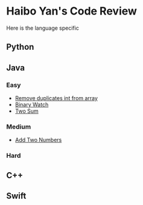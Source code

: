 # Haibo Yan's Code Review 

Here is the language specific 

## Python

## Java

### Easy

- [Remove duplicates int from array](java/src/com/haibo/yan/algorithm/easy/RemoveDuplicates.java)
- [Binary Watch](java/src/com/haibo/yan/algorithm/easy/BinaryWatch.java)
- [Two Sum](java/src/com/haibo/yan/algorithm/easy/TwoSum.java)

### Medium
- [Add Two Numbers](java/src/com/haibo/yan/algorithm/medium/AddTwoNumbers.java)

### Hard

## C++

## Swift